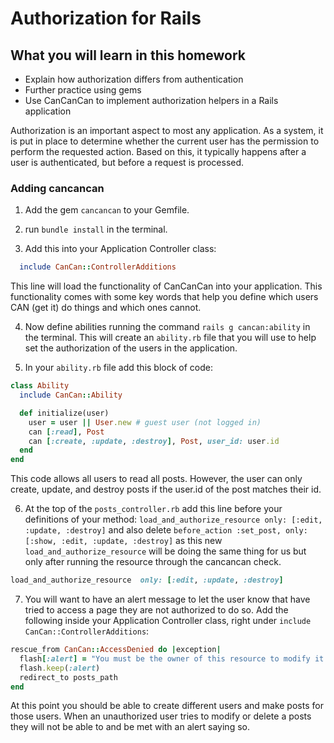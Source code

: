 # Authorization for Rails

## What you will learn in this homework
* Explain how authorization differs from authentication
* Further practice using gems
* Use CanCanCan to implement authorization helpers in a Rails application

Authorization is an important aspect to most any application. As a system, it is put in place to determine whether the current user has the permission to perform the requested action. Based on this, it typically happens after a user is authenticated, but before a request is processed.

### Adding cancancan

1. Add the gem `cancancan` to your Gemfile.

2. run `bundle install` in the terminal.

3. Add this into your Application Controller class:
```rb
  include CanCan::ControllerAdditions
```
This line will load the functionality of CanCanCan into your application.  This functionality comes with some key words that help you define which users CAN (get it) do things and which ones cannot.

4.  Now define abilities running the command `rails g cancan:ability` in the terminal.  This will create an `ability.rb` file that you will use to help set the authorization of the users in the application.

5.  In your `ability.rb` file add this block of code:
```rb
class Ability
  include CanCan::Ability

  def initialize(user)
    user = user || User.new # guest user (not logged in)
    can [:read], Post
    can [:create, :update, :destroy], Post, user_id: user.id
  end
end
```
This code allows all users to read all posts.  However, the user can only create, update, and destroy posts if the user.id of the post matches their id.

6. At the top of the `posts_controller.rb` add this line before your definitions of your method: `load_and_authorize_resource only: [:edit, :update, :destroy]`
and also delete `before_action :set_post, only: [:show, :edit, :update, :destroy]` as this new `load_and_authorize_resource` will be doing the same thing for us but only after running the resource through the cancancan check.

```rb
load_and_authorize_resource  only: [:edit, :update, :destroy]
```

7. You will want to have an alert message to let the user know that have tried to access a page they are not authorized to do so. Add the following inside your Application  Controller class, right under `include CanCan::ControllerAdditions`:
```rb
rescue_from CanCan::AccessDenied do |exception|
  flash[:alert] = "You must be the owner of this resource to modify it!"
  flash.keep(:alert)
  redirect_to posts_path
end
```

At this point you should be able to create different users and make posts for those users.  When an unauthorized user tries to modify or delete a posts they will not be able to and be met with an alert saying so.
